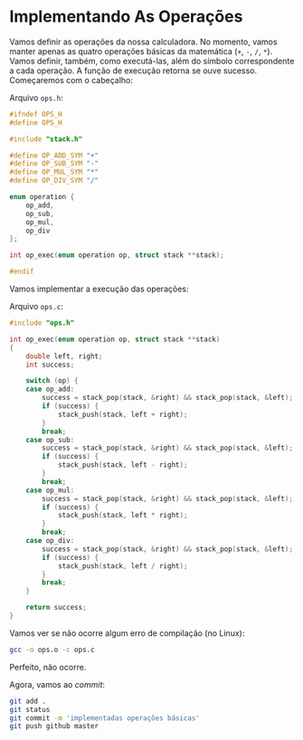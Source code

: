 # Implementando As Operações

Vamos definir as operações da nossa calculadora. No momento, vamos manter apenas
as quatro operações básicas da matemática (`+`, `-`, `/`, `*`). Vamos definir,
também, como executá-las, além do símbolo correspondente a cada operação. A
função de execução retorna se ouve sucesso. Começaremos com o cabeçalho:

Arquivo `ops.h`:
```C
#ifndef OPS_H
#define OPS_H

#include "stack.h"

#define OP_ADD_SYM "+"
#define OP_SUB_SYM "-"
#define OP_MUL_SYM "*"
#define OP_DIV_SYM "/"

enum operation {
    op_add,
    op_sub,
    op_mul,
    op_div
};

int op_exec(enum operation op, struct stack **stack);

#endif
```

Vamos implementar a execução das operações:

Arquivo `ops.c`:
```C
#include "ops.h"

int op_exec(enum operation op, struct stack **stack)
{
    double left, right;
    int success;

    switch (op) {
    case op_add:
        success = stack_pop(stack, &right) && stack_pop(stack, &left);
        if (success) {
            stack_push(stack, left + right);
        }
        break;
    case op_sub:
        success = stack_pop(stack, &right) && stack_pop(stack, &left);
        if (success) {
            stack_push(stack, left - right);
        }
        break;
    case op_mul:
        success = stack_pop(stack, &right) && stack_pop(stack, &left);
        if (success) {
            stack_push(stack, left * right);
        }
        break;
    case op_div:
        success = stack_pop(stack, &right) && stack_pop(stack, &left);
        if (success) {
            stack_push(stack, left / right);
        }
        break;
    }

    return success;
}
```

Vamos ver se não ocorre algum erro de compilação (no Linux):
```sh
gcc -o ops.o -c ops.c
```
Perfeito, não ocorre.

Agora, vamos ao _commit_:

```sh
git add .
git status
git commit -m 'implementadas operações básicas'
git push github master
```
